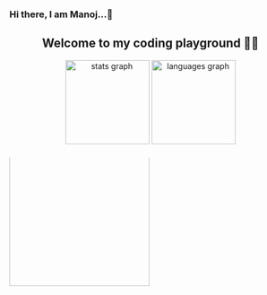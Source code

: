 ### Hi there, I am Manoj...👋
<h2 align="center">Welcome to my coding playground 👨‍💻</h2>

<div align="center">
  <img src="https://github-readme-stats.vercel.app/api?username=ManojMaurya207&hide_title=false&hide_rank=false&show_icons=true&include_all_commits=true&count_private=true&disable_animations=false&theme=dracula&locale=en&hide_border=false" height="150" alt="stats graph"  />
  <img src="https://github-readme-stats.vercel.app/api/top-langs?username=maurodesouza&locale=en&hide_title=false&layout=compact&card_width=320&langs_count=5&theme=dracula&hide_border=false" height="150" alt="languages graph"  />
</div>




<div align="center" style="overflow: hidden; height: calc(100% - 40px); position: relative; top: 20px; width: fit-content;">
<img align="center" height="250" style="position: relative; top: -20px;"  src="https://camo.githubusercontent.com/0eda36005abd9bf7e72584afc2f6ef1e808a357cb65a07fc2fe5036ba5268df7/68747470733a2f2f692e70696e696d672e636f6d2f6f726967696e616c732f65382f66342f35332f65386634353334363961336563393765636433353464663436356437333931332e676966" />
</div>

<!--
<div align="center">
  something about me
</div>
<br>-->

### <h2 align="center">Skills </h2>
<div align="center">
  <img src="https://cdn.jsdelivr.net/gh/devicons/devicon/icons/javascript/javascript-original.svg" height="30" alt="javascript logo"  />
  <img width="12" />
  <img src="https://cdn.jsdelivr.net/gh/devicons/devicon/icons/typescript/typescript-original.svg" height="30" alt="typescript logo"  />
  <img width="12" />
  <img src="https://cdn.jsdelivr.net/gh/devicons/devicon/icons/react/react-original.svg" height="30" alt="react logo"  />
  <img width="12" />
  <img src="https://cdn.jsdelivr.net/gh/devicons/devicon/icons/html5/html5-original.svg" height="30" alt="html5 logo"  />
  <img width="12" />
  <img src="https://cdn.jsdelivr.net/gh/devicons/devicon/icons/css3/css3-original.svg" height="30" alt="css3 logo"  />
  <img width="12" />
  <img src="https://cdn.jsdelivr.net/gh/devicons/devicon/icons/python/python-original.svg" height="30" alt="python logo"  />
  <img width="12" />
  <img src="https://cdn.jsdelivr.net/gh/devicons/devicon/icons/csharp/csharp-original.svg" height="30" alt="csharp logo"  />
</div>



### <h2 align="center">Socials </h2>
<div align="center">
  <a href="https://www.youtube.com/c/OVERLOADEDWITHSCIENCE" ><img src="https://cdn-icons-png.freepik.com/512/1384/1384060.png?uid=R108457228&ga=GA1.1.21447292.1687331905" height="35" alt="youtube logo"  /></a>
  <img width="12" />
  <a href="https://www.instagram.com/manoj_maurya207_/" ><img src="https://cdn-icons-png.freepik.com/512/2111/2111463.png?ga=GA1.1.21447292.1687331905" height="35" alt="instagram logo"  /></a>
  <img width="12" />
  <a href ="manojkumarmaurya9372@gmail.com"><img src="https://cdn-icons-png.freepik.com/512/5968/5968534.png?uid=R108457228&ga=GA1.1.21447292.1687331905" height="35" alt="gmail logo"  /></a>
  <img width="12" />
  <a href="https://www.linkedin.com/in/manoj-maurya/"><img src="https://cdn-icons-png.freepik.com/512/2504/2504923.png?uid=R108457228&ga=GA1.1.21447292.1687331905" height="35" alt="linkedin logo"  />
</div></a>


<!--
<br clear="both">

<img src="https://raw.githubusercontent.com/maurodesouza/maurodesouza/output/snake.svg" alt="Snake animation" />
>

